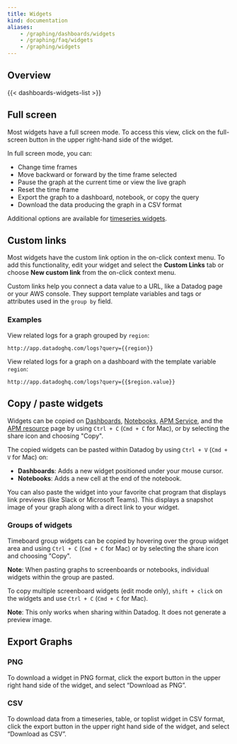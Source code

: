 ```yaml
---
title: Widgets
kind: documentation
aliases:
    - /graphing/dashboards/widgets
    - /graphing/faq/widgets
    - /graphing/widgets
---
```


## Overview

{{< dashboards-widgets-list >}}

## Full screen

Most widgets have a full screen mode. To access this view, click on the full-screen button in the upper right-hand side of the widget.

In full screen mode, you can:

* Change time frames
* Move backward or forward by the time frame selected
* Pause the graph at the current time or view the live graph
* Reset the time frame
* Export the graph to a dashboard, notebook, or copy the query
* Download the data producing the graph in a CSV format

Additional options are available for [timeseries widgets][1].

## Custom links
Most widgets have the custom link option in the on-click context menu. To add this functionality, edit your widget and select the **Custom Links** tab or choose **New custom link** from the on-click context menu.

Custom links help you connect a data value to a URL, like a Datadog page or your AWS console. They support template variables and tags or attributes used in the `group by` field.

### Examples

View related logs for a graph grouped by `region`:
```text
http://app.datadoghq.com/logs?query={{region}}
```

View related logs for a graph on a dashboard with the template variable `region`:
```text
http://app.datadoghq.com/logs?query={{$region.value}}
```

## Copy / paste widgets

Widgets can be copied on [Dashboards][2], [Notebooks][3], [APM Service][4], and the [APM resource][5] page by using `Ctrl + C` (`Cmd + C` for Mac), or by selecting the share icon and choosing "Copy".

The copied widgets can be pasted within Datadog by using `Ctrl + V` (`Cmd + V` for Mac) on:

* **Dashboards**: Adds a new widget positioned under your mouse cursor.
* **Notebooks**: Adds a new cell at the end of the notebook.

You can also paste the widget into your favorite chat program that displays link previews (like Slack or Microsoft Teams). This displays a snapshot image of your graph along with a direct link to your widget.

### Groups of widgets

Timeboard group widgets can be copied by hovering over the group widget area and using `Ctrl + C` (`Cmd + C` for Mac) or by selecting the share icon and choosing "Copy".

**Note**: When pasting graphs to screenboards or notebooks, individual widgets within the group are pasted.

To copy multiple screenboard widgets (edit mode only), `shift + click` on the widgets and use `Ctrl + C` (`Cmd + C` for Mac).

**Note**: This only works when sharing within Datadog. It does not generate a preview image.

## Export Graphs

### PNG

To download a widget in PNG format, click the export button in the upper right hand side of the widget, and select “Download as PNG”.

### CSV

To download data from a timeseries, table, or toplist widget in CSV format, click the export button in the upper right hand side of the widget, and select “Download as CSV”.

[1]: /dashboards/widgets/timeseries/#full-screen
[2]: /dashboards/
[3]: /notebooks/
[4]: /tracing/visualization/service/
[5]: /tracing/visualization/resource/
